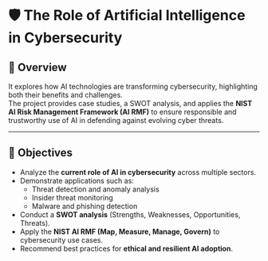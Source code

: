 # 🛡️ The Role of Artificial Intelligence in Cybersecurity

## 📌 Overview
It explores how AI technologies are transforming cybersecurity, highlighting both their benefits and challenges.  
The project provides case studies, a SWOT analysis, and applies the **NIST AI Risk Management Framework (AI RMF)** to ensure responsible and trustworthy use of AI in defending against evolving cyber threats.

---

## 🎯 Objectives
- Analyze the **current role of AI in cybersecurity** across multiple sectors.  
- Demonstrate applications such as:
  - Threat detection and anomaly analysis  
  - Insider threat monitoring  
  - Malware and phishing detection  
- Conduct a **SWOT analysis** (Strengths, Weaknesses, Opportunities, Threats).  
- Apply the **NIST AI RMF (Map, Measure, Manage, Govern)** to cybersecurity use cases.  
- Recommend best practices for **ethical and resilient AI adoption**.  

